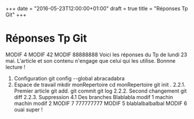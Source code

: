 +++
date = "2016-05-23T12:00:00+01:00"
draft = true
title = "Réponses Tp Git"
+++

# Réponses Tp Git
MODIF 4
MODIF 42
MODIF 88888888
Voici les réponses du Tp de lundi 23 mai. L'article et son contenu n'engage que celui qui les utilise. Bonnne lecture !
1. Configuration
git config --global abracadabra
2. Espace de travail
mkdir monRepertoire
cd monRepertoire
git init .
2.2.1. Premier article
git add.
git commit
git log
2.2.2. Second changement
git diff
2.2.3. Suppression
4.1 Des branches
Blablabla modif 1
machin machin modif 2
MODIF 7 777777777
MODIF 5 blablalbalbalbal
MODIF 6 ouai super !
